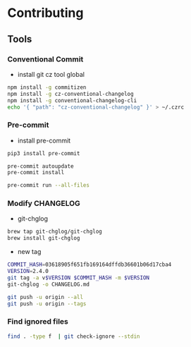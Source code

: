 # Contributing

## Tools

### Conventional Commit

- install git cz tool global

```sh
npm install -g commitizen
npm install -g cz-conventional-changelog
npm install -g conventional-changelog-cli
echo '{ "path": "cz-conventional-changelog" }' > ~/.czrc
```

### Pre-commit

- install pre-commit

```sh
pip3 install pre-commit
```

```sh
pre-commit autoupdate
pre-commit install
```

```sh
pre-commit run --all-files
```

### Modify CHANGELOG

- git-chglog

```sh
brew tap git-chglog/git-chglog
brew install git-chglog
```

- new tag

```sh
COMMIT_HASH=03618905f651fb169164dffdb36601b06d17cba4
VERSION=2.4.0
git tag -a v$VERSION $COMMIT_HASH -m $VERSION
git-chglog -o CHANGELOG.md

git push -u origin --all
git push -u origin --tags
```

### Find ignored files

```sh
find . -type f  | git check-ignore --stdin
```
